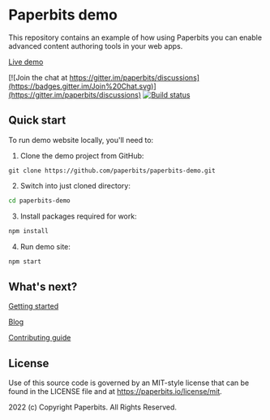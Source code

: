 # Paperbits demo
 
This repository contains an example of how using Paperbits you can enable advanced content authoring tools in your web apps.

[Live demo](https://demo.paperbits.io)

[![Join the chat at https://gitter.im/paperbits/discussions](https://badges.gitter.im/Join%20Chat.svg)](https://gitter.im/paperbits/discussions)
[![Build status](https://dev.azure.com/paperbits/Paperbits/_apis/build/status/PR%20build%20-%20paperbits-demo)](https://dev.azure.com/paperbits/Paperbits/_build/latest?definitionId=4)




## Quick start
To run demo website locally, you'll need to:

1. Clone the demo project from GitHub:
```
git clone https://github.com/paperbits/paperbits-demo.git
```

2. Switch into just cloned directory:

```bash
cd paperbits-demo
```

3. Install packages required for work:

```bash
npm install
```

4. Run demo site:
```bash
npm start
```

## What's next?

[Getting started](https://paperbits.io/wiki/getting-started)

[Blog](https://paperbits.io/blog)

[Contributing guide](https://paperbits.io/contributing)


## License
Use of this source code is governed by an MIT-style license that can be found in the LICENSE file and at https://paperbits.io/license/mit.

2022 (c) Copyright Paperbits. All Rights Reserved.
